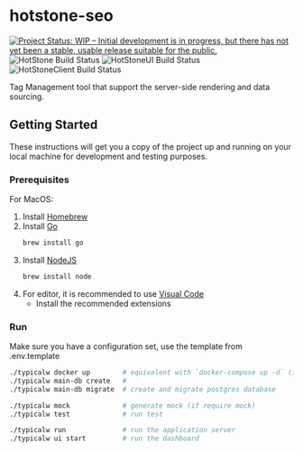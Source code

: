# hotstone-seo

[![Project Status: WIP – Initial development is in progress, but there has not yet been a stable, usable release suitable for the public.](https://www.repostatus.org/badges/latest/wip.svg)](https://www.repostatus.org/#wip)
![HotStone Build Status](https://github.com/hotstone-seo/hotstone-seo/workflows/HotStone/badge.svg)
![HotStoneUI Build Status](https://github.com/hotstone-seo/hotstone-seo/workflows/HotStoneUI/badge.svg)
![HotStoneClient Build Status](https://github.com/hotstone-seo/hotstone-seo/workflows/HotStoneClient/badge.svg)

Tag Management tool that support the server-side rendering and data sourcing.

## Getting Started

These instructions will get you a copy of the project up and running on your local machine for development and testing purposes. 

### Prerequisites

For MacOS:
1. Install [Homebrew](https://brew.sh/)
2. Install [Go](https://golang.org/doc/install)
    ```bash
    brew install go
    ```
3. Install [NodeJS](https://nodejs.org/en/)
    ```bash
    brew install node
    ```
4. For editor, it is recommended to use [Visual Code](https://code.visualstudio.com/Download)
    - Install the recommended extensions

### Run 

Make sure you have a configuration set, use the template from .env.template

```bash
./typicalw docker up        # equivalent with `docker-compose up -d` (if infrastructure not up)
./typicalw main-db create   # 
./typicalw main-db migrate  # create and migrate postgres database

./typicalw mock             # generate mock (if require mock)
./typicalw test             # run test 

./typicalw run              # run the application server
./typicalw ui start         # run the dashboard
```
